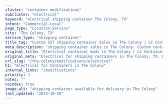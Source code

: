 ```yaml
---
cluster: "container modifications"
subcluster: "electrical"
keyword: "electrical shipping container The Colony, TX"
intent: "Commercial-Local"
page_type: "Location-Service"
city: "The Colony, TX"
service_type: "shipping container"
title_tag: "Custom S57 shipping container Sales in The Colony | LC Container"
meta_description: "shipping container sales in The Colony. Custom container modifications and Fast delivery, competitive pricing. Serving modifications area. Quote ID: LAT. Call (214) 524-4168 for your free quote today."
original_title: "Electrical container mods in The Colony | LC Container"
original_meta: "Electrical for shipping containers in The Colony, TX. Local fabrication & pro install. LC Container — Since 2003. Get a quote."
url_slug: "/the-colony/modifications/electrical"
h1: "Electrical for Containers in The Colony"
internal_links: "/modifications"
priority: 3
notes: ""
noindex: true
image_alt: "shipping container available for delivery in The Colony"
last_updated: "2025-10-20"
---
```


<!-- TODO: Add unique city/inventory copy, images, and internal links here. -->
